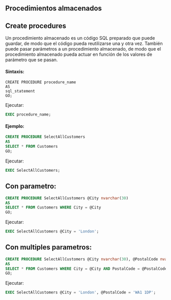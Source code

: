 ## Procedimientos almacenados

## Create procedures

Un procedimiento almacenado es un código SQL preparado que puede guardar, de modo que el código pueda reutilizarse una y otra vez.
También puede pasar parámetros a un procedimiento almacenado, de modo que el procedimiento almacenado pueda actuar en función de los valores de parámetro que se pasan.

#### Sintaxis:

```ssh
CREATE PROCEDURE procedure_name
AS
sql_statement
GO;
```

Ejecutar: 

```sql
EXEC procedure_name;
```

#### Ejemplo:

```sql
CREATE PROCEDURE SelectAllCustomers
AS
SELECT * FROM Customers
GO;
```

Ejecutar:

```sql
EXEC SelectAllCustomers;
```

## Con parametro:

```sql
CREATE PROCEDURE SelectAllCustomers @City nvarchar(30)
AS
SELECT * FROM Customers WHERE City = @City
GO;
```

Ejecutar:

```sql
EXEC SelectAllCustomers @City = 'London';
```

## Con multiples parametros:

```sql
CREATE PROCEDURE SelectAllCustomers @City nvarchar(30), @PostalCode nvarchar(10)
AS
SELECT * FROM Customers WHERE City = @City AND PostalCode = @PostalCode
GO;
```

Ejecutar:

```sql
EXEC SelectAllCustomers @City = 'London', @PostalCode = 'WA1 1DP';
```